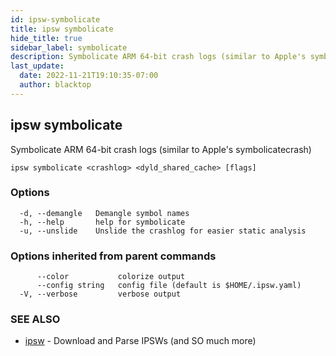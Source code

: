 ```yaml
---
id: ipsw-symbolicate
title: ipsw symbolicate
hide_title: true
sidebar_label: symbolicate
description: Symbolicate ARM 64-bit crash logs (similar to Apple's symbolicatecrash)
last_update:
  date: 2022-11-21T19:10:35-07:00
  author: blacktop
---
```

## ipsw symbolicate

Symbolicate ARM 64-bit crash logs (similar to Apple's symbolicatecrash)

```
ipsw symbolicate <crashlog> <dyld_shared_cache> [flags]
```

### Options

```
  -d, --demangle   Demangle symbol names
  -h, --help       help for symbolicate
  -u, --unslide    Unslide the crashlog for easier static analysis
```

### Options inherited from parent commands

```
      --color           colorize output
      --config string   config file (default is $HOME/.ipsw.yaml)
  -V, --verbose         verbose output
```

### SEE ALSO

* [ipsw](/docs/cli/symbolicate/ipsw)	 - Download and Parse IPSWs (and SO much more)

